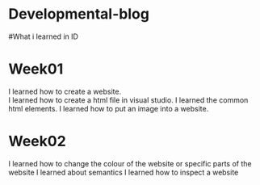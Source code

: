 # Developmental-blog
#What i learned in ID

# Week01
I learned how to create a website.<br>
I learned how to create a html file in visual studio.
I learned the common html elements.
I learned how to put an image into a website.

# Week02
I learned how to change the colour of the website or specific parts of the website 
I learned about semantics
I learned how to inspect a website
